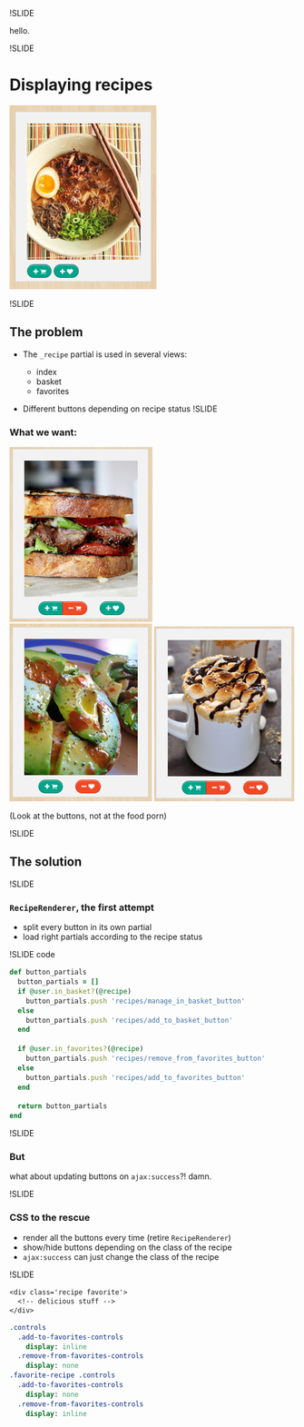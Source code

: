 !SLIDE

hello.

!SLIDE 

# Displaying recipes

![recipe partial](images/_recipe.png)

!SLIDE

## The problem
* The `_recipe` partial is used in several views:
  - index
  - basket
  - favorites

* Different buttons depending on recipe status 
!SLIDE

### What we want:

![basketed recipe](images/_basketed.png)
![favourite recipe](images/_favorited.png)
![basketed and favorited recipe partial](images/_favorited+basketed.png)

(Look at the buttons, not at the food porn)

!SLIDE

## The solution

!SLIDE

### `RecipeRenderer`, the first attempt
- split every button in its own partial
- load right partials according to the recipe status

!SLIDE code

```ruby
def button_partials
  button_partials = []
  if @user.in_basket?(@recipe)
    button_partials.push 'recipes/manage_in_basket_button'
  else
    button_partials.push 'recipes/add_to_basket_button'
  end

  if @user.in_favorites?(@recipe)
    button_partials.push 'recipes/remove_from_favorites_button'
  else
    button_partials.push 'recipes/add_to_favorites_button'
  end

  return button_partials
end
```

!SLIDE

### But
what about updating buttons on `ajax:success`?!
damn.

!SLIDE

### CSS to the rescue
- render all the buttons every time (retire `RecipeRenderer`)
- show/hide buttons depending on the class of the recipe
- `ajax:success` can just change the class of the recipe

!SLIDE

```htmlembedded
<div class='recipe favorite'>
  <!-- delicious stuff -->
</div>
```

```sass
.controls
  .add-to-favorites-controls
    display: inline
  .remove-from-favorites-controls
    display: none
.favorite-recipe .controls
  .add-to-favorites-controls
    display: none
  .remove-from-favorites-controls
    display: inline
```
